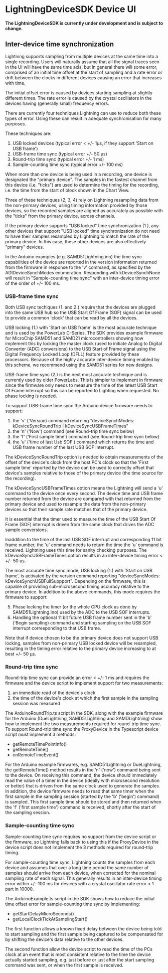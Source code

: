 # LightningDeviceSDK Device UI

**The LightningDeviceSDK is currently under development and is subject to change.**

## Inter-device time synchronization

Lightning supports sampling from multiple devices at the same time into a single recording. Users will naturally assume that all the signal traces seen in the UI will have the same time axis, but in general there will some error, comprised of an initial time offset at the start of sampling and a rate error or drift between the clocks in different devices causing an error that increases with time.

The initial offset error is caused by devices starting sampling at slightly different times.
The rate error is caused by the crystal oscillators in the devices having (generally small) frequency errors.

There are currently four techniques Lightning can use to reduce both these types of error. Using these can result in adequate synchronisation for many purposes. 

These techniques are:
1. USB locked devices (typical error < +/- 1µs, if they support 'Start on USB frame')
2. USB-frame time sync (typical error +/- 50 µs)
3. Round-trip time sync (typical error +/- 1 ms)
4. Sample-counting time sync (typical error +/- 100 ms)

When more than one device is being used in a recording, one device is designated the "primary device". The samples in the fastest channel from this device (i.e. "ticks") are used to determine the timing for the recording, i.e. the time from the start of block shown in the Chart View. 

Three of these techniques (2, 3, 4) rely on Lightning resampling data from the non-primary devices, using timing information provided by those devices, so the recorded samples are aligned as accurately as possible with the "ticks" from the primary device, across channels.

If the primary device supports "USB locked" time synchronization (1.), any other devices that support "USB locked" time synchronization do not need to have their samples resampled by Lightning to match the rate of the primary device. In this case, these other devices are also effectively "primary" devices.

In the Arduino examples (e.g. SAMD51Lightning.ino) the time sync capabilities of the device are reported in the version information returned from the firmware in response to the 'v' command, as specified by the ADIDeviceSynchModes enumeration. Responding with kDeviceSynchNone will result in "Sample-counting time sync" with an inter-device timing error of the order of +/- 100 ms.

### USB-frame time sync

Both USB sync techiques (1. and 2.) require that the devices are plugged into the same USB hub so the USB Start Of Frame (SOF) signal can be used to provide a common 'clock' that can be read by all the devices.

USB locking (1.) with 'Start on USB frame' is the most accurate technique and is used by the PowerLab C-Series. The SDK provides example firmware for MicroChip SAMD51 and SAMD21 microcontrollers showing how implement this by locking the master clock (used to initiate Analog to Digital Converter (ADC) conversions) to the USB Start of Frame signal using the Digital Frequency Locked Loop (DFLL) feature provided by these processors. Because of the highly accurate inter-device timing enabled by this scheme, we recommend using the SAMD51 series for new designs.

USB-frame time sync (2.) is the next most accurate technique and is currently used by older PowerLabs. This is simpler to implement in firmware since the firmware only needs to measure the time of the latest USB Start Of Frame interrupt so this can be reported to Lighting when requested. No phase locking is needed.


To support USB-frame time sync the Arduino device firmware needs to support:
1. the 'v' ('Version) command returning "deviceSynchModes: kDeviceSyncRoundTrip | kDeviceSyncUSBFrameTimes"
2. the 'n' ('Now') command (see Round-trip time sync below)
3. the 'f' ('First sample time') command (see Round-trip time sync below)
4. the 'u' ('time of last Usb SOF') command which returns the time and USB frame number of the last USB SOF interrupt.

The kDeviceSyncRoundTrip option is needed to obtain measurements of the offset of the device's clock from the host PC's clock so that the 'First sample time' reported by the device can be used to correctly offset that device's samples relative to those of the primary device (the time source for the recording).

The kDeviceSyncUSBFrameTimes option means the Lightning will send a 'u' command to the device once every second. The device time and USB frame number returned from the device are compared with that returned from the primary device and used to resample the data from the non-primary devices so that their sample rate matches that of the primary device.

It is essential that the timer used to measure the time of the USB Start Of Frame (SOF) interrupt is driven from the same clock that drives the ADC sample conversions. 

Inaddition to the time of the last USB SOF interrupt and corresponding 11 bit frame number, the 'u' command needs to return the time the 'u' command is received. Lightning uses this time for sanity checking purposes.
The kDeviceSyncUSBFrameTimes option results in an inter-device timing error < +/- 50 us.

The most accurate time sync mode, USB locking (1.) with 'Start on USB frame', is activated by the version command reporting "deviceSyncModes: kDeviceSynchUSBFullSuppport". Depending on the firmware, this is capable of providing sub-microsecond timing accuracy relative to the primary device. In addition to the above commands, this mode requires the firmware to support:

5. Phase locking the timer (or the whole CPU clock as done by SAMD51Lightning.ino) used by the ADC to the USB SOF interrupts.
6. Handling the optional 11 bit future USB frame number sent in the 'b' ('Begin sampling) command and starting sampling on the USB SOF interrupt corresponding to that USB frame.

Note that if device chosen to be the primary device does not support USB locking, samples from non-primary USB locked device will be resampled, resulting in the timing error relative to the primary device increasing to at best +/- 50 µs.

### Round-trip time sync
Round-trip time sync can provide an error < +/- 1 ms and requires the firmware and the device script to implement support for two measurements:
1. an immediate read of the device's clock
2. the time of the device's clock at which the first sample in the sampling session was measured

The ArduinoRoundTrip.ts script in the SDK, along with the example firmware for the Arduino (DueLightning, SAMD51Lightning and SAMDLightning) show how to implement the two measurements required for round-trip time sync.
To support Round-trip time sync the ProxyDevice in the Typescript device script must implement 3 methods:
- getRemoteTimePointInfo()
- getRemoteTime()
- onRemoteTimeEvent()

For the Arduino example firmwares, e.g. SAMD51Lightning or DueLightning, the getRemoteTime() method results in the 'n' ('now') command being sent to the device. On receiving this command, the device should immediately read the value of a timer in the device (ideally with microsecond resolution or better) that is driven from the same clock used to generate the samples.
In addition, the device firmware needs to read that same timer when the first sample in the sampling session (started by the 'b' ('begin') command) is sampled. This first sample time should be stored and then returned when the 'f' ('first sample time') command  is received, shortly after the start of the sampling session.

### Sample-counting time sync
Sample-counting time sync requires no support from the device script or the firmware, so Lightning falls back to using this if the ProxyDevice in the device script does not implement the 3 methods required for round-trip timing.

For sample-counting time sync, Lightning counts the samples from each device and assumes that over a long time period the same number of samples should arrive from each device, when corrected for the nominal sampling rate of each signal. This generally results in an inter-device timing error within +/- 100 ms for devices with a crystal oscillator rate error < 1 part in 10000.

The ArduinoExample.ts script in the SDK shows how to reduce the initial time offset error for sample-counting time sync by implementing: 
 - getStartDelayMicroSeconds()
 - getLocalClockTickAtSamplingStart()

 The first function allows a known fixed delay between the device being told to start sampling and the first sample being captured to be compensated for by shifting the device's data relative to the other devices.

The second function allow the device script to read the time of the PCs clock at an event that is most consistent relative to the time the device actually started sampling, e.g. just before or just after the start sampling command was sent, or when the first sample is received.



